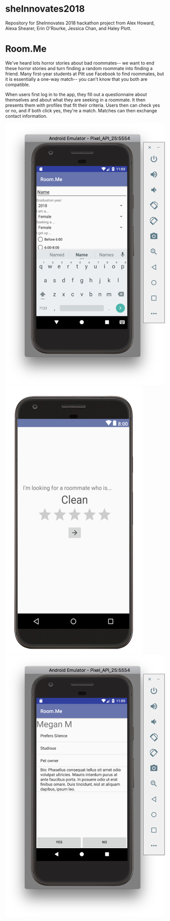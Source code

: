 # sheInnovates2018

Repository for SheInnovates 2018 hackathon project from Alex Howard, Alexa Shearer, Erin O'Rourke, Jessica Chan, and Haley Plott.

# Room.Me

We've heard lots horror stories about bad roommates-- we want to end these horror stories and turn finding a random roommate into finding a friend. Many first-year students at Pitt use Facebook to find roommates, but it is essentially a one-way match-- you can't know that you both are compatible.

When users first log in to the app, they fill out a questionnaire about themselves and about what they are seeking in a roommate. It then presents them with profiles that fit their criteria. Users then can check yes or no, and if both click yes, they're a match. Matches can then exchange contact information.

![Onboarding Profile Creation](https://github.com/ashes303/sheInnovates2018/blob/master/Questionaire.png)
![Users indicate their preferences in a roommate](https://github.com/ashes303/sheInnovates2018/blob/master/Survey.png)
![Users view other profiles to find potential matches](https://github.com/ashes303/sheInnovates2018/blob/master/Viewing%20Profile.png)
